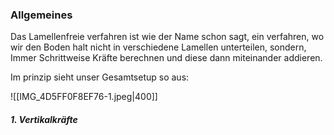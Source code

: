### Allgemeines
Das Lamellenfreie verfahren ist wie der Name schon sagt, ein verfahren, wo wir den Boden halt nicht in verschiedene Lamellen unterteilen, sondern, Immer Schrittweise Kräfte berechnen und diese dann miteinander addieren.

Im prinzip sieht unser Gesamtsetup so aus:

![[IMG_4D5FF0F8EF76-1.jpeg|400]]

##### 1. Vertikalkräfte